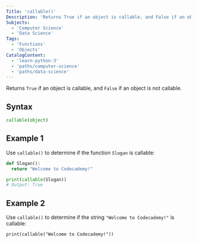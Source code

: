 ```yaml
---
Title: 'callable()'
Description: 'Returns True if an object is callable, and False if an object is not callable.'
Subjects:
  - 'Computer Science'
  - 'Data Science'
Tags:
  - 'Functions'
  - 'Objects'
CatalogContent:
  - 'learn-python-3'
  - 'paths/computer-science'
  - 'paths/data-science'
---
```


Returns `True` if an object is callable, and `False` if an object is not callable.

## Syntax

```py
callable(object)
```

## Example 1

Use `callable()` to determine if the function `Slogan` is callable:

```python
def Slogan():
  return "Welcome to Codecademy!"

print(callable(Slogan))
# Output: True
```

## Example 2

Use `callable()` to determine if the string `"Welcome to Codecademy!"` is callable:

```codebyte/python
print(callable("Welcome to Codecademy!"))
```
